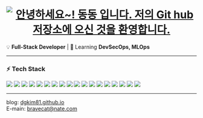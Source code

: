 <h1 align="center">
  <a href="https://github.com/dgKim81">
    <img src="https://readme-typing-svg.demolab.com?font=Fira+Code&pause=1000&width=435&lines=%EC%95%88%EB%85%95%ED%95%98%EC%84%B8%EC%9A%94!+%EB%8F%99%EB%8F%99+%EC%9E%85%EB%8B%88%EB%8B%A4.;%EC%A0%80%EC%9D%98+Git+%EC%A0%80%EC%9E%A5%EC%86%8C%EC%97%90+%EC%98%A4%EC%8B%A0+%EA%B2%83%EC%9D%84+%ED%99%98%EC%98%81%ED%95%A9%EB%8B%88%EB%8B%A4." alt="안녕하세요~! 동동 입니다. 저의 Git hub 저장소에 오신 것을 환영합니다." />
  </a>
</h1>

💡 **Full-Stack Developer** | 🌱 Learning **DevSecOps, MLOps**

---

### ⚡ **Tech Stack**
<p align="left">
  <img src="https://img.shields.io/badge/Java-ED8B00?style=flat-square&logo=java&logoColor=white">
  <img src="https://img.shields.io/badge/C%23-239120?style=flat-square&logo=c-sharp&logoColor=white">
  <img src="https://img.shields.io/badge/JavaScript-F7DF1E?style=flat-square&logo=javascript&logoColor=black">
  <img src="https://img.shields.io/badge/TypeScript-3178C6?style=flat-square&logo=typescript&logoColor=white">
  <img src="https://img.shields.io/badge/SQL-CC2927?style=flat-square&logo=microsoft-sql-server&logoColor=white">
  <img src="https://img.shields.io/badge/React-61DAFB?style=flat-square&logo=react&logoColor=black">
  <img src="https://img.shields.io/badge/Node.js-339933?style=flat-square&logo=node.js&logoColor=white">
  <img src="https://img.shields.io/badge/Vue.js-4FC08D?style=flat-square&logo=vue-dot-js&logoColor=white">
  <img src="https://img.shields.io/badge/.NET%20Framework-512BD4?style=flat-square&logo=dotnet&logoColor=white">
  <img src="https://img.shields.io/badge/.NET%20Core-512BD4?style=flat-square&logo=dotnet&logoColor=white">
  <img src="https://img.shields.io/badge/Spring-6DB33F?style=flat-square&logo=spring&logoColor=white">
  <img src="https://img.shields.io/badge/Spring%20Boot-6DB33F?style=flat-square&logo=spring-boot&logoColor=white">
  <img src="https://img.shields.io/badge/MS%20SQL-CC2927?style=flat-square&logo=microsoft-sql-server&logoColor=white">
  <img src="https://img.shields.io/badge/MySQL-4479A1?style=flat-square&logo=mysql&logoColor=white">
  <img src="https://img.shields.io/badge/Oracle-F80000?style=flat-square&logo=oracle&logoColor=white">
  <img src="https://img.shields.io/badge/Redis-DC382D?style=flat-square&logo=redis&logoColor=white">
  <img src="https://img.shields.io/badge/Docker-2496ED?style=flat-square&logo=docker&logoColor=white">
  <img src="https://img.shields.io/badge/Kubernetes-326CE5?style=flat-square&logo=kubernetes&logoColor=white">
</p>

---

blog: [dgkim81.github.io](https://dgkim81.github.io)  
E-main: [bravecat@nate.com](mailto:bravecat@nate.com)



